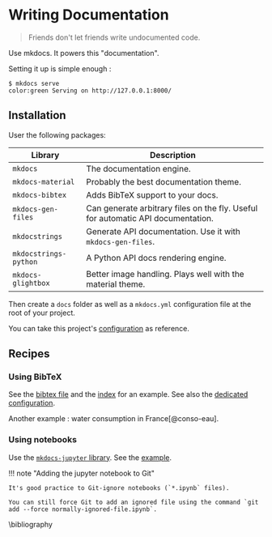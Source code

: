 # Writing Documentation

> Friends don't let friends write undocumented code.

Use mkdocs. It powers this "documentation".

Setting it up is simple enough :

<div class="termy">

```console
$ mkdocs serve
color:green Serving on http://127.0.0.1:8000/
```

</div>

## Installation

User the following packages:

| Library               | Description                                                                      |
| --------------------- | -------------------------------------------------------------------------------- |
| `mkdocs`              | The documentation engine.                                                        |
| `mkdocs-material`     | Probably the best documentation theme.                                           |
| `mkdocs-bibtex`       | Adds BibTeX support to your docs.                                                |
| `mkdocs-gen-files`    | Can generate arbitrary files on the fly. Useful for automatic API documentation. |
| `mkdocstrings`        | Generate API documentation. Use it with `mkdocs-gen-files`.                      |
| `mkdocstrings-python` | A Python API docs rendering engine.                                              |
| `mkdocs-glightbox`    | Better image handling. Plays well with the material theme.                       |

Then create a `docs` folder as well as a `mkdocs.yml` configuration file at the root of your project.

You can take this project's [configuration](https://github.com/bdura/project-template/blob/main/mkdocs.yml) as reference.

## Recipes

### Using BibTeX

See the [bibtex file](https://github.com/bdura/project-template/blob/main/docs/references.bib) and the [index](https://github.com/bdura/project-template/blob/main/docs/index.md?plain=1) for an example. See also the [dedicated configuration](https://github.com/bdura/project-template/blob/main/mkdocs.yml#L64).

Another example : water consumption in France[@conso-eau].

### Using notebooks

Use the [`mkdocs-jupyter` library](https://github.com/danielfrg/mkdocs-jupyter). See the [example](../examples/using-jupyter.ipynb).

!!! note "Adding the jupyter notebook to Git"

    It's good practice to Git-ignore notebooks (`*.ipynb` files).

    You can still force Git to add an ignored file using the command `git add --force normally-ignored-file.ipynb`.

\bibliography
